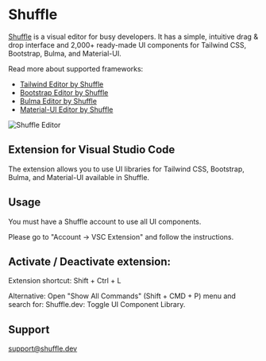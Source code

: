 # Shuffle

[Shuffle](https://shuffle.dev/?utm_source=vsc&utm_medium=extension) is a visual editor for busy developers. It has a simple, intuitive drag &amp; drop interface and 2,000+ ready-made UI components for Tailwind CSS, Bootstrap, Bulma, and Material-UI.

Read more about supported frameworks:

* [Tailwind Editor by Shuffle](https://shuffle.dev/tailwind?utm_source=vsc&utm_medium=extension)
* [Bootstrap Editor by Shuffle](https://shuffle.dev/bootstrap?utm_source=vsc&utm_medium=extension)
* [Bulma Editor by Shuffle](https://shuffle.dev/bulma?utm_source=vsc&utm_medium=extension)
* [Material-UI Editor by Shuffle](https://shuffle.dev/material-ui?utm_source=vsc&utm_medium=extension)

![Shuffle Editor](https://static.shuffle.dev/files/shuffle.gif)

## Extension for Visual Studio Code

The extension allows you to use UI libraries for Tailwind CSS, Bootstrap, Bulma, and Material-UI available in Shuffle. 

## Usage

You must have a Shuffle account to use all UI components.

Please go to "Account → VSC Extension" and follow the instructions. 

## Activate / Deactivate extension:

Extension shortcut: Shift + Ctrl + L

Alternative: Open "Show All Commands" (Shift + CMD + P) menu and search for: Shuffle.dev: Toggle UI Component Library.

## Support

support@shuffle.dev
